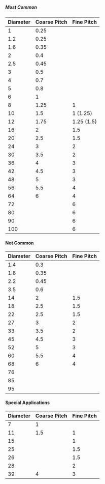 ##### Most Common

| Diameter | Coarse Pitch | Fine Pitch |
| -------- | ------------ | ---------- |
| 1        | 0.25         |            |
| 1.2      | 0.25         |            |
| 1.6      | 0.35         |            |
| 2        | 0.4          |            |
| 2.5      | 0.45         |            |
| 3        | 0.5          |            |
| 4        | 0.7          |            |
| 5        | 0.8          |            |
| 6        | 1            |            |
| 8        | 1.25         | 1          |
| 10       | 1.5          | 1 (1.25)   |
| 12       | 1.75         | 1.25 (1.5) |
| 16       | 2            | 1.5        |
| 20       | 2.5          | 1.5        |
| 24       | 3            | 2          |
| 30       | 3.5          | 2          |
| 36       | 4            | 3          |
| 42       | 4.5          | 3          |
| 48       | 5            | 3          |
| 56       | 5.5          | 4          |
| 64       | 6            | 4          |
| 72       |              | 6          |
| 80       |              | 6          |
| 90       |              | 6          |
| 100      |              | 6          |

#### Not Common

| Diameter | Coarse Pitch | Fine Pitch |
| -------- | ------------ | ---------- |
| 1.4      | 0.3          |            |
| 1.8      | 0.35         |            |
| 2.2      | 0.45         |            |
| 3.5      | 0.6          |            |
| 14       | 2            | 1.5        |
| 18       | 2.5          | 1.5        |
| 22       | 2.5          | 1.5        |
| 27       | 3            | 2          |
| 33       | 3.5          | 2          |
| 45       | 4.5          | 3          |
| 52       | 5            | 3          |
| 60       | 5.5          | 4          |
| 68       | 6            | 4          |
| 76       |              |            |
| 85       |              |            |
| 95       |              |            |

#### Special Applications

| Diameter | Coarse Pitch | Fine Pitch |
| -------- | ------------ | ---------- |
| 7        | 1            |            |
| 11       | 1.5          | 1          |
| 15       |              | 1          |
| 25       |              | 1.5        |
| 26       |              | 1.5        |
| 28       |              | 2          |
| 39       | 4            | 3          |

